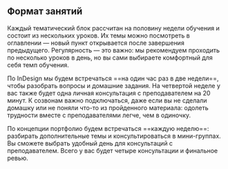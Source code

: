 ## Формат занятий

Каждый тематический блок рассчитан на половину недели обучения и состоит из нескольких уроков. Их темы можно посмотреть в оглавлении — новый пункт открывается после завершения предыдущего. Регулярность — это важно: мы рекомендуем проходить по несколько уроков в день, но вы сами выбираете комфортный для себя темп обучения.

По InDesign мы будем встречаться ==на один час раз в две недели==, чтобы разобрать вопросы и домашние задания. На четвертой неделе у вас также будет одна личная консультация с преподавателем на 20 минут. К созвонам важно подключаться, даже если вы не сделали домашку или не поняли что-то из пройденного материала: одолеть трудности вместе с преподавателями легче, чем в одиночку.

По концепции портфолио будем встречаться ==каждую неделю==: разбирать дополнительные темы и консультироваться в мини-группах. Вы сможете выбрать удобный день для консультаций с преподавателем. Всего у вас будет четыре консультации и финальное ревью.